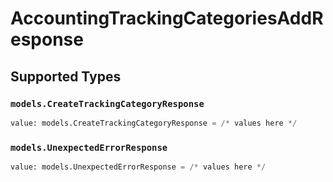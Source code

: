# AccountingTrackingCategoriesAddResponse


## Supported Types

### `models.CreateTrackingCategoryResponse`

```python
value: models.CreateTrackingCategoryResponse = /* values here */
```

### `models.UnexpectedErrorResponse`

```python
value: models.UnexpectedErrorResponse = /* values here */
```

